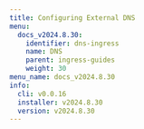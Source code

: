 ```yaml
---
title: Configuring External DNS
menu:
  docs_v2024.8.30:
    identifier: dns-ingress
    name: DNS
    parent: ingress-guides
    weight: 30
menu_name: docs_v2024.8.30
info:
  cli: v0.0.16
  installer: v2024.8.30
  version: v2024.8.30
---
```


